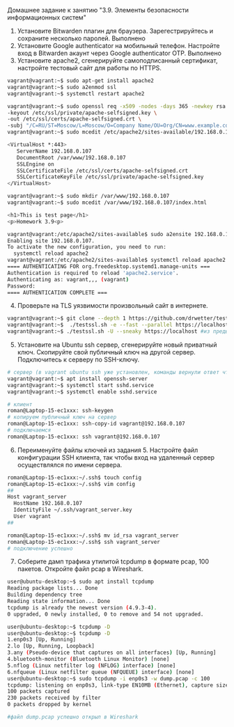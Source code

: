 Домашнее задание к занятию "3.9. Элементы безопасности информационных систем"

1. Установите Bitwarden плагин для браузера. Зарегестрируйтесь и сохраните несколько паролей.
Выполнено
2. Установите Google authenticator на мобильный телефон. Настройте вход в Bitwarden акаунт через Google authenticator OTP.
Выполнено
3. Установите apache2, сгенерируйте самоподписанный сертификат, настройте тестовый сайт для работы по HTTPS.
```bash
vagrant@vagrant:~$ sudo apt-get install apache2
vagrant@vagrant:~$ sudo a2enmod ssl
vagrant@vagrant:~$ systemctl restart apache2

vagrant@vagrant:~$ sudo openssl req -x509 -nodes -days 365 -newkey rsa:2048 \
-keyout /etc/ssl/private/apache-selfsigned.key \
-out /etc/ssl/certs/apache-selfsigned.crt \
-subj "/C=RU/ST=Moscow/L=Moscow/O=Company Name/OU=Org/CN=www.example.com"
vagrant@vagrant:~$ sudo mcedit /etc/apache2/sites-available/192.168.0.107.conf

<VirtualHost *:443>  
   ServerName 192.168.0.107  
   DocumentRoot /var/www/192.168.0.107  
   SSLEngine on  
   SSLCertificateFile /etc/ssl/certs/apache-selfsigned.crt  
   SSLCertificateKeyFile /etc/ssl/private/apache-selfsigned.key  
</VirtualHost>  

vagrant@vagrant:~$ sudo mkdir /var/www/192.168.0.107
vagrant@vagrant:~$ sudo mcedit /var/www/192.168.0.107/index.html

<h1>This is test page</h1>
<p>Homework 3.9<p>

vagrant@vagrant:/etc/apache2/sites-available$ sudo a2ensite 192.168.0.107.conf
Enabling site 192.168.0.107.
To activate the new configuration, you need to run:
  systemctl reload apache2
vagrant@vagrant:/etc/apache2/sites-available$ systemctl reload apache2
==== AUTHENTICATING FOR org.freedesktop.systemd1.manage-units ===
Authentication is required to reload 'apache2.service'.
Authenticating as: vagrant,,, (vagrant)
Password: 
==== AUTHENTICATION COMPLETE ===

```
4. Проверьте на TLS уязвимости произвольный сайт в интернете.
```bash
vagrant@vagrant:~$ git clone --depth 1 https://github.com/drwetter/testssl.sh.gitcd testssl.sh
vagrant@vagrant:~$  ./testssl.sh -e --fast --parallel https://localhost #из предыдущего примера
vagrant@vagrant:~$ ./testssl.sh -U --sneaky https://localhost #из предыдущего примера
```
5. Установите на Ubuntu ssh сервер, сгенерируйте новый приватный ключ. Скопируйте свой публичный ключ на другой сервер. Подключитесь к серверу по SSH-ключу.
```bash
# сервер (в vagrant ubuntu ssh уже установлен, команды вернули ответ что все ок). Адрес хоста 192.168.0.107
vagrant@vagrant:~$ apt install openssh-server
vagrant@vagrant:~$ systemctl start sshd.service
vagrant@vagrant:~$ systemctl enable sshd.service

# клиент
roman@Laptop-15-ec1xxx: ssh-keygen
# копируем публичный ключ на сервер
roman@Laptop-15-ec1xxx: ssh-copy-id vagrant@192.168.0.107
# подключаемся
roman@Laptop-15-ec1xxx: ssh vagrant@192.168.0.107

```
6. Переименуйте файлы ключей из задания 5. Настройте файл конфигурации SSH клиента, так чтобы вход на удаленный сервер осуществлялся по имени сервера.
```bash
roman@Laptop-15-ec1xxx:~/.ssh$ touch config
roman@Laptop-15-ec1xxx:~/.ssh$ vim config 
##
Host vagrant_server
  HostName 192.168.0.107
  IdentityFile ~/.ssh/vagrant_server.key
  User vagrant
##

roman@Laptop-15-ec1xxx:~/.ssh$ mv id_rsa vagrant_server
roman@Laptop-15-ec1xxx:~/.ssh$ ssh vagrant_server
# подключение успешно
```
7. Соберите дамп трафика утилитой tcpdump в формате pcap, 100 пакетов. Откройте файл pcap в Wireshark.
```bash
user@ubuntu-desktop:~$ sudo apt install tcpdump
Reading package lists... Done
Building dependency tree       
Reading state information... Done
tcpdump is already the newest version (4.9.3-4).
0 upgraded, 0 newly installed, 0 to remove and 54 not upgraded.

user@ubuntu-desktop:~$ tcpdump -D
user@ubuntu-desktop:~$ tcpdump -D
1.enp0s3 [Up, Running]
2.lo [Up, Running, Loopback]
3.any (Pseudo-device that captures on all interfaces) [Up, Running]
4.bluetooth-monitor (Bluetooth Linux Monitor) [none]
5.nflog (Linux netfilter log (NFLOG) interface) [none]
6.nfqueue (Linux netfilter queue (NFQUEUE) interface) [none]
user@ubuntu-desktop:~$ sudo tcpdump -i enp0s3 -w dump.pcap -c 100
tcpdump: listening on enp0s3, link-type EN10MB (Ethernet), capture size 262144 bytes
100 packets captured
230 packets received by filter
0 packets dropped by kernel

#файл dump.pcap успешно открыл в Wireshark

```
